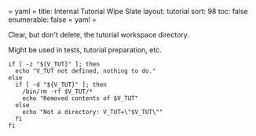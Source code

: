 = yaml =
title: Internal Tutorial Wipe Slate
layout: tutorial
sort: 98
toc: false
enumerable: false
= yaml =

Clear, but don't delete, the tutorial workspace directory.

Might be used in tests, tutorial preparation, etc.

<!-- @deleteTutdirContent @test @testui @completer -->
```
if [ -z "${V_TUT}" ]; then
  echo "V_TUT not defined, nothing to do."
else
  if [ -d "${V_TUT}" ]; then
    /bin/rm -rf $V_TUT/*
    echo "Removed contents of $V_TUT"
  else
    echo "Not a directory: V_TUT=\"$V_TUT\""
  fi
fi
```
